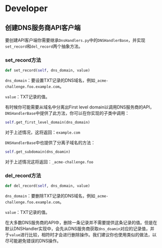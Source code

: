 # Developer

## 创建DNS服务商API客户端

要创建API客户端你需要继承`DnsHandlers.py`中的`DNSHandlerBase`，并实现`set_record`和`del_record`两个抽象方法。

### set_record方法

```python
def set_record(self, dns_domain, value)
```

`dns_domain`：要设置TXT记录的DNS域名，例如`_acme-challenge.foo.example.com`。

`value`：TXT记录的值。

有时候你可能需要从域名中分离出First level domain以调用DNS服务商的API，`DNSHandlerBase`中提供了此方法，你可以在你实现的子类中调用：

```python
self.get_first_level_domain(dns_domain)
```

对于上述情况，这将返回：`example.com`

`DNSHandlerBase`中也提供了分离子域名的方法：

```python
self.get_subdomain(dns_doamin)
```

对于上述情况这将返回：`_acme-challenge.foo`

### del_record方法

```python
def del_record(self, dns_domain, value)
```

`dns_domain`：要删除TXT记录的DNS域名，例如`_acme-challenge.foo.example.com`。

`value`：TXT记录的值。

在大多数DNS服务商的API中，删除一条记录并不需要提供这条记录的值。但是在默认DNSHandler实现中，会先从DNS服务商获取`dns_doamin`对应的记录值，并于`value`进行比较，相符时才会进行删除操作。我们建议你也使用类似的做法，以尽可能避免错误的DNS操作。
